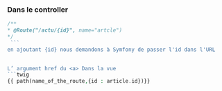 ﻿### Dans le controller

   ```php
   /**
   * @Route("/actu/{id}", name="artcle")
   */
    ```
en ajoutant {id} nous demandons à Symfony de passer l'id dans l'URL
		
 
L’ argument href du <a> Dans la vue
```twig
{{ path(name_of_the_route,{id : article.id})}}
```



